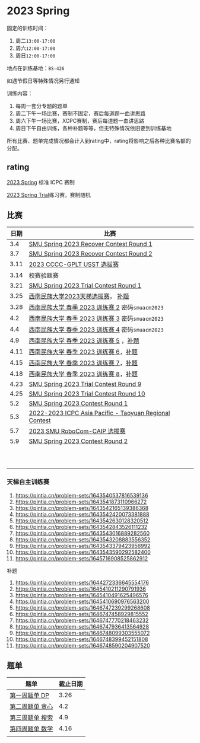 # 2023 Spring

固定的训练时间：

1. 周二`13:00-17:00`
2. 周六`12:00-17:00`
3. 周日`12:00-17:00`

地点在训练基地：`BS-426`

如遇节假日等特殊情况另行通知

训练内容：

1. 每周一套分专题的题单
2. 周二下午一场比赛，赛制不固定，赛后每道题一血讲思路
3. 周六下午一场比赛，XCPC赛制，赛后每道题一血讲思路
4. 周日下午自由训练，各种补题等等，但无特殊情况依旧要到训练基地

所有比赛、题单完成情况都会计入到rating中，rating将影响之后各种比赛名额的分配。

## rating

[2023 Spring]() 标准 ICPC 赛制

[2023 Spring Trial](https://codeforces.com/group/L9GOcnr1dm/customrating/4874)练习赛，赛制随机

## 比赛

| 日期 | 比赛                                                         |
| ---- | ------------------------------------------------------------ |
| 3.4  | [SMU Spring 2023 Recover Contest Round 1](https://codeforces.com/group/L9GOcnr1dm/contest/430647) |
| 3.7  | [SMU Spring 2023 Recover Contest Round 2](https://vjudge.net/contest/545810) |
| 3.11 | [2023 CCCC-GPLT USST 选拔赛](https://ac.nowcoder.com/acm/contest/52244) |
| 3.14 | 校赛验题赛                                                   |
| 3.21 | [SMU Spring 2023 Trial Contest Round 1](https://codeforces.com/group/L9GOcnr1dm/contest/429882) |
| 3.25 | [西南民族大学2023天梯选拔赛](https://pintia.cn/problem-sets/1638703120731238400)， [补题](https://pintia.cn/problem-sets/1639542842588291072) |
| 3.28 | [西南民族大学 春季 2023 训练赛 2](https://www.nowcoder.com/acm/contest/54281) 密码`smuacm2023` |
| 4.2  | [西南民族大学 春季 2023 训练赛 3](https://www.nowcoder.com/acm/contest/54284) 密码`smuacm2023` |
| 4.4  | [西南民族大学 春季 2023 训练赛 4](https://ac.nowcoder.com/acm/contest/55166) 密码`smuacm2023` |
| 4.9  | [西南民族大学 春季 2023 训练赛 5](https://pintia.cn/problem-sets/1644899588408238080) ，[补题](https://pintia.cn/problem-sets/1644960722431668224) |
| 4.11 | [西南民族大学 春季 2023 训练赛 6](https://pintia.cn/problem-sets/1645411514406531072)，[补题](https://pintia.cn/problem-sets/1645716194592415744) |
| 4.15 | [西南民族大学 春季 2023 训练赛 7](https://pintia.cn/problem-sets/1646744534933696512)，[补题](https://pintia.cn/problem-sets/1646746610250149888) |
| 4.18 | [西南民族大学 春季 2023 训练赛 8](https://pintia.cn/problem-sets/1646744902476357632)，[补题](https://pintia.cn/problem-sets/1646746373045477376) |
| 4.23 | [SMU Spring 2023 Trial Contest Round 9](https://codeforces.com/gym/440104) |
| 4.25 | [SMU Spring 2023 Trial Contest Round 10](https://codeforces.com/gym/440368) |
| 5.2  | [SMU Spring 2023 Contest Round 1](https://codeforces.com/group/L9GOcnr1dm/contest/441495) |
| 5.3  | [2022-2023 ICPC Asia Pacific - Taoyuan Regional Contest](https://qoj.ac/contest/1124) |
| 5.7  | [2023 SMU RoboCom-CAIP 选拔赛](https://codeforces.com/group/L9GOcnr1dm/contest/441368) |
| 5.9  | [SMU Spring 2023 Contest Round 2](https://codeforces.com/group/L9GOcnr1dm/contest/441671) |
|      |                                                              |
|      |                                                              |
|      |                                                              |
|      |                                                              |
|      |                                                              |
|      |                                                              |
|      |                                                              |
|      |                                                              |
|      |                                                              |
|      |                                                              |

### 天梯自主训练赛

1.  <https://pintia.cn/problem-sets/1643540537816539136>
2.  <https://pintia.cn/problem-sets/1643541873110966272>
3.  <https://pintia.cn/problem-sets/1643542165139386368>
4.  <https://pintia.cn/problem-sets/1643542420073381888>
5.  <https://pintia.cn/problem-sets/1643542630128320512>
6.  <https://pintia.cn/problem-sets/1643542843526111232>
7.  <https://pintia.cn/problem-sets/1643543016889282560>
8.  <https://pintia.cn/problem-sets/1643543208883556352>
9.  <https://pintia.cn/problem-sets/1643543379423956992>
10.  <https://pintia.cn/problem-sets/1643543590292582400>
11.  <https://pintia.cn/problem-sets/1645716908525862912>



补题

1.  <https://pintia.cn/problem-sets/1644272336645554176>
2.  <https://pintia.cn/problem-sets/1645410211290791936>
3.  <https://pintia.cn/problem-sets/1645410491625496576>
4.  <https://pintia.cn/problem-sets/1645410690976563200>
5.  <https://pintia.cn/problem-sets/1646747239299268608>
6.  <https://pintia.cn/problem-sets/1646747458929815552>
7.  <https://pintia.cn/problem-sets/1646747770218463232>
8.  <https://pintia.cn/problem-sets/1646747936413564928>
9.  <https://pintia.cn/problem-sets/1646748099303555072>
10.  <https://pintia.cn/problem-sets/1646748399452151808>
11.  <https://pintia.cn/problem-sets/1646748590204907520>



## 题单



| 题单                                               | 截止日期 |
| -------------------------------------------------- | -------- |
| [第一周题单 DP](https://vjudge.net/article/3518)   | 3.26     |
| [第二周题单 贪心](https://vjudge.net/article/3518) | 4.2      |
| [第三周题单 搜索](https://vjudge.net/article/3518) | 4.9      |
| [第四周题单 数学](https://vjudge.net/article/3518) | 4.16     |
|                                                    |          |





